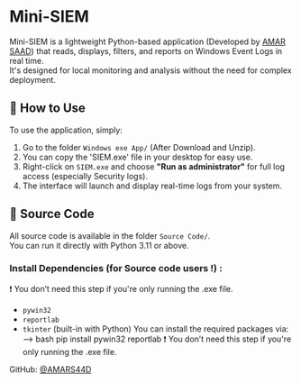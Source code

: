 # Mini-SIEM

Mini-SIEM is a lightweight Python-based application (Developed by [AMAR SAAD](https://github.com/AMARS44D))  that reads, displays, filters, and reports on Windows Event Logs in real time.  
It's designed for local monitoring and analysis without the need for complex deployment.

## 🔧 How to Use

To use the application, simply:

1. Go to the folder `Windows exe App/` (After Download and Unzip).
2. You can copy the 'SIEM.exe' file in your desktop for easy use.
3.  Right-click on `SIEM.exe` and choose **"Run as administrator"** for full log access (especially Security logs).
4. The interface will launch and display real-time logs from your system.

## 📁 Source Code

All source code is available in the folder `Source Code/`.  
You can run it directly with Python 3.11 or above.

### Install Dependencies (for Source code users !) :
❗ You don’t need this step if you're only running the .exe file.
- `pywin32`
- `reportlab`
- `tkinter` (built-in with Python)
You can install the required packages via:
  --> bash
pip install pywin32 reportlab
❗ You don’t need this step if you're only running the .exe file.


GitHub: [@AMARS44D](https://github.com/AMARS44D)

